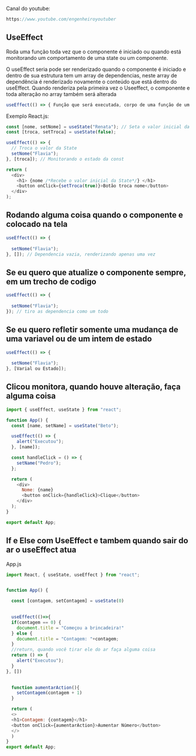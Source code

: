Canal do youtube:

```js
https://www.youtube.com/engenheiroyoutuber
```

## UseEffect

Roda uma função toda vez que o componente é iniciado ou quando está monitorando um comportamento de uma state ou um componente.

O useEffect seria pode ser renderizado quando o componente é iniciado e dentro de sua estrutura tem um array de dependencias, neste array de dependência é renderizado novamente o conteúdo que está dentro do useEffect.
Quando renderiza pela primeira vez o Useeffect, o componente e toda alteração no array também será alterada

```js
useEffect(() => { Função que será executada, corpo de uma função de um componente de maut, componente update, resumindo o codigo que será executado }, [Em qual circunstancias este paramentro deve ser executado, Array de dependência, o efeito só será ativado se os valores na lista forem alterado, podendo ser um useState, uma variavel qualquer, ou qualquer coisa que possa sofrer alteração, useEffect só será disparado quando a variavel que estiver aqui dentro mudar, dentro desta array podemos passar varias variaveis ]
```

Exemplo React.js:

```js
const [nome, setNome] = useState("Renata"); // Seta o valor inicial da state
const [troca, setTroca] = useState(false);

useEffect(() => {
  // Troca o valor da State
  setNome("Flavia");
}, [troca]); // Monitorando o estado da const

return (
  <div>
    <h1> {nome /*Recebe o valor inicial da State*/} </h1>
    <button onClick={setTroca(true)}>Botão troca nome</button>
  </div>
);
```
## Rodando alguma coisa quando o componente e colocado na tela

```js
useEffect(() => {
  
  setNome("Flavia");
}, []); // Dependencia vazia, renderizando apenas uma vez
```

## Se eu quero que atualize o componente sempre, em um trecho de codigo

```js
useEffect(() => {
  
  setNome("Flavia");
}); // tiro as dependencia como um todo
```

## Se eu quero refletir somente uma mudança de uma variavel ou de um intem de estado

```js
useEffect(() => {
  
  setNome("Flavia");
}, [Varial ou Estado]); 
```

## Clicou monitora, quando houve alteração, faça alguma coisa

```js
import { useEffect, useState } from "react";

function App() {
  const [name, setName] = useState("Beto");

  useEffect(() => {
    alert("Executou");
  }, [name]);

  const handleClick = () => {
    setName("Pedro");
  };

  return (
    <div>
      Nome: {name}
      <button onClick={handleClick}>Clique</button>
    </div>
  );
}

export default App;
```
## If e Else com UseEffect e tambem quando sair do ar o useEffect atua

App.js 

```js
import React, { useState, useEffect } from "react";


function App() {

  const [contagem, setContagem] = useState(0)
  

  useEffect(()=>{
  if(contagem == 0) {
    document.title = "Começou a brincadeira!"
  } else {
    document.title = "Contagem: "+contagem;
  }
  //return, quando você tirar ele do ar faça alguma coisa
  return () => {
    alert("Executou");
  }
}, [])
   

  function aumentarAction(){
    setContagem(contagem + 1)
  }

  return (
  <>
  <h1>Contagem: {contagem}</h1>
  <button onClick={aumentarAction}>Aumentar Número</button>
  </>
  )
}
export default App;
```